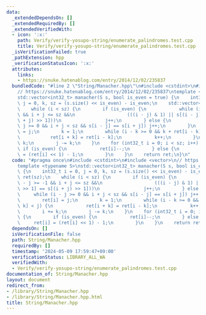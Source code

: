 ```yaml
---
data:
  _extendedDependsOn: []
  _extendedRequiredBy: []
  _extendedVerifiedWith:
  - icon: ':x:'
    path: Verify/verify-yosupo-string/enumerate_palindromes.test.cpp
    title: Verify/verify-yosupo-string/enumerate_palindromes.test.cpp
  _isVerificationFailed: true
  _pathExtension: hpp
  _verificationStatusIcon: ':x:'
  attributes:
    links:
    - https://snuke.hatenablog.com/entry/2014/12/02/235837
  bundledCode: "#line 2 \"String/Manacher.hpp\"\n#include <cstdint>\n#include <vector>\n\
    // https://snuke.hatenablog.com/entry/2014/12/02/235837\ntemplate <typename S>\n\
    std::vector<int32_t> manacher(S s, bool is_even = true) {\n    int32_t i = 0,\
    \ j = 0, k, sz = (s.size() << is_even) - is_even;\n    std::vector<int32_t> ret(sz);\n\
    \    while (i < sz) {\n        if (is_even) {\n            while (i - j >= -1\
    \ && i + j <= sz &&\n                   (((i - j) & 1) || s[(i - j) >> 1] == s[(i\
    \ + j) >> 1]))\n                j++;\n        } else {\n            while (i -\
    \ j >= 0 && i + j < sz && s[i - j] == s[i + j]) j++;\n        }\n        ret[i]\
    \ = j;\n        k = 1;\n        while (i - k >= 0 && k + ret[i - k] < j) {\n \
    \           ret[i + k] = ret[i - k];\n            k++;\n        }\n        i +=\
    \ k;\n        j -= k;\n    }\n    for (int32_t i = 0; i < sz; i++) {\n       \
    \ if (is_even) {\n            ret[i]--;\n        } else {\n            ret[i]\
    \ = (ret[i] << 1) - 1;\n        }\n    }\n    return ret;\n}\n"
  code: "#pragma once\n#include <cstdint>\n#include <vector>\n// https://snuke.hatenablog.com/entry/2014/12/02/235837\n\
    template <typename S>\nstd::vector<int32_t> manacher(S s, bool is_even = true)\
    \ {\n    int32_t i = 0, j = 0, k, sz = (s.size() << is_even) - is_even;\n    std::vector<int32_t>\
    \ ret(sz);\n    while (i < sz) {\n        if (is_even) {\n            while (i\
    \ - j >= -1 && i + j <= sz &&\n                   (((i - j) & 1) || s[(i - j)\
    \ >> 1] == s[(i + j) >> 1]))\n                j++;\n        } else {\n       \
    \     while (i - j >= 0 && i + j < sz && s[i - j] == s[i + j]) j++;\n        }\n\
    \        ret[i] = j;\n        k = 1;\n        while (i - k >= 0 && k + ret[i -\
    \ k] < j) {\n            ret[i + k] = ret[i - k];\n            k++;\n        }\n\
    \        i += k;\n        j -= k;\n    }\n    for (int32_t i = 0; i < sz; i++)\
    \ {\n        if (is_even) {\n            ret[i]--;\n        } else {\n       \
    \     ret[i] = (ret[i] << 1) - 1;\n        }\n    }\n    return ret;\n}"
  dependsOn: []
  isVerificationFile: false
  path: String/Manacher.hpp
  requiredBy: []
  timestamp: '2024-05-09 17:59:47+09:00'
  verificationStatus: LIBRARY_ALL_WA
  verifiedWith:
  - Verify/verify-yosupo-string/enumerate_palindromes.test.cpp
documentation_of: String/Manacher.hpp
layout: document
redirect_from:
- /library/String/Manacher.hpp
- /library/String/Manacher.hpp.html
title: String/Manacher.hpp
---
```

